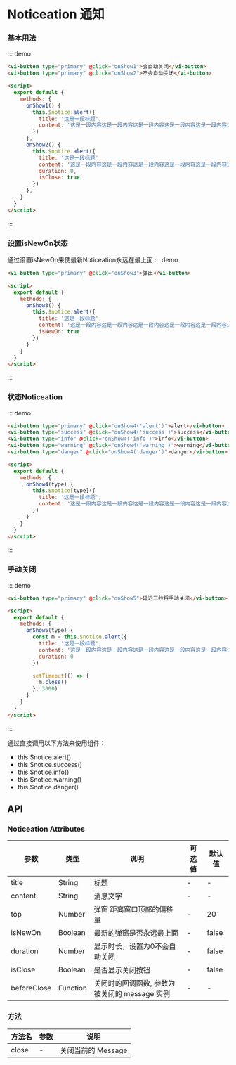 # Noticeation 通知

<script>
  export default {
    methods: {
      onShow1() {
        this.$notice.alert({
          title: '这是一段标题',
          content: '这是一段内容这是一段内容这是一段内容这是一段内容这是一段内容这是一段内容这是一段内容这是一段内容这是一段内容'
        })
      },
      onShow2() {
        this.$notice.alert({
          title: '这是一段标题',
          content: '这是一段内容这是一段内容这是一段内容这是一段内容这是一段内容这是一段内容这是一段内容这是一段内容这是一段内容',
          duration: 0,
          isClose: true
        })
      },
      onShow3() {
        this.$notice.alert({
          title: '这是一段标题',
          content: '这是一段内容这是一段内容这是一段内容这是一段内容这是一段内容这是一段内容这是一段内容这是一段内容这是一段内容',
          isNewOn: true,
        })
      },
      onShow4(type) {
        this.$notice[type]({
          title: '这是一段标题',
          content: '这是一段内容这是一段内容这是一段内容这是一段内容这是一段内容这是一段内容这是一段内容这是一段内容这是一段内容',
        })
      },
      onShow5(type) {
        const m = this.$notice.alert({
          title: '这是一段标题',
          content: '这是一段内容这是一段内容这是一段内容这是一段内容这是一段内容这是一段内容这是一段内容这是一段内容这是一段内容',
          duration: 0
        })

        setTimeout(() => {
          m.close()
        }, 3000)
      }
    }
  }
</script>

### 基本用法
::: demo
``` html
<vi-button type="primary" @click="onShow1">会自动关闭</vi-button>
<vi-button type="primary" @click="onShow2">不会自动关闭</vi-button>

<script>
  export default {
    methods: {
      onShow1() {
        this.$notice.alert({
          title: '这是一段标题',
          content: '这是一段内容这是一段内容这是一段内容这是一段内容这是一段内容这是一段内容这是一段内容这是一段内容这是一段内容'
        })
      },
      onShow2() {
        this.$notice.alert({
          title: '这是一段标题',
          content: '这是一段内容这是一段内容这是一段内容这是一段内容这是一段内容这是一段内容这是一段内容这是一段内容这是一段内容',
          duration: 0,
          isClose: true
        })
      },
    }
  }
</script>
```
:::

### 设置isNewOn状态
通过设置isNewOn来使最新Noticeation永远在最上面
::: demo
``` html
<vi-button type="primary" @click="onShow3">弹出</vi-button>

<script>
  export default {
    methods: {
      onShow3() {
        this.$notice.alert({
          title: '这是一段标题',
          content: '这是一段内容这是一段内容这是一段内容这是一段内容这是一段内容这是一段内容这是一段内容这是一段内容这是一段内容',
          isNewOn: true
        })
      }
    }
  }
</script>
```
:::

### 状态Noticeation
::: demo
``` html
<vi-button type="primary" @click="onShow4('alert')">alert</vi-button>
<vi-button type="success" @click="onShow4('success')">success</vi-button>
<vi-button type="info" @click="onShow4('info')">info</vi-button>
<vi-button type="warning" @click="onShow4('warning')">warning</vi-button>
<vi-button type="danger" @click="onShow4('danger')">danger</vi-button>

<script>
  export default {
    methods: {
      onShow4(type) {
        this.$notice[type]({
          title: '这是一段标题',
          content: '这是一段内容这是一段内容这是一段内容这是一段内容这是一段内容这是一段内容这是一段内容这是一段内容这是一段内容',
        })
      }
    }
  }
</script>

```
:::

### 手动关闭

::: demo
``` html
<vi-button type="primary" @click="onShow5">延迟三秒将手动关闭</vi-button>

<script>
  export default {
    methods: {
      onShow5(type) {
        const m = this.$notice.alert({
          title: '这是一段标题',
          content: '这是一段内容这是一段内容这是一段内容这是一段内容这是一段内容这是一段内容这是一段内容这是一段内容这是一段内容',
          duration: 0
        })

        setTimeout(() => {
          m.close()
        }, 3000)
      }
    }
  }
</script>

```
:::


通过直接调用以下方法来使用组件：
<ul class="vi-noticeation-docs-ul">
  <li><div>this.$notice.alert()</div></li>
  <li><div>this.$notice.success()</div></li>
  <li><div>this.$notice.info()</div></li>
  <li><div>this.$notice.warning()</div></li>
  <li><div>this.$notice.danger()</div></li>
</ul>

## API
### Noticeation Attributes
|参数|类型|说明|可选值|默认值|
|-|-|-|-|-|
|title|String|标题|-|-|
|content|String|消息文字|-|-|
|top|Number|弹窗 距离窗口顶部的偏移量|-|20|
|isNewOn|Boolean|最新的弹窗是否永远最上面|-|false|
|duration|Number|显示时长，设置为0不会自动关闭|-|false|
|isClose|Boolean|是否显示关闭按钮|-|false|
|beforeClose|Function|关闭时的回调函数, 参数为被关闭的 message 实例|-|-|

### 方法
方法名|参数|说明|
|-|-|-|
|close| - |关闭当前的 Message|